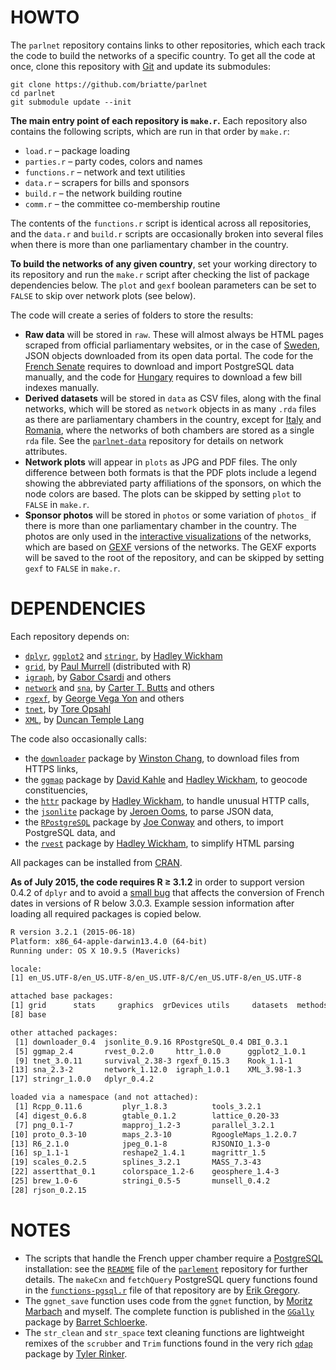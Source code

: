 # HOWTO

The `parlnet` repository contains links to other repositories, which each track the code to build the networks of a specific country. To get all the code at once, clone this repository with [Git](https://git-scm.com/download/) and update its submodules:

```git
git clone https://github.com/briatte/parlnet
cd parlnet
git submodule update --init
```

__The main entry point of each repository is `make.r`.__ Each repository also contains the following scripts, which are run in that order by `make.r`:

- `load.r` – package loading
- `parties.r` – party codes, colors and names
- `functions.r` – network and text utilities
- `data.r` – scrapers for bills and sponsors
- `build.r` – the network building routine
- `comm.r` – the committee co-membership routine

The contents of the `functions.r` script is identical across all repositories, and the `data.r` and `build.r` scripts are occasionally broken into several files when there is more than one parliamentary chamber in the country.

__To build the networks of any given country__, set your working directory to its repository and run the `make.r` script after checking the list of package dependencies below. The `plot` and `gexf` boolean parameters can be set to `FALSE` to skip over network plots (see below).

The code will create a series of folders to store the results:

- __Raw data__ will be stored in `raw`. These will almost always be HTML pages scraped from official parliamentary websites, or in the case of [Sweden](https://github.com/briatte/riksdag), JSON objects downloaded from its open data portal. The code for the [French Senate](https://github.com/briatte/parlement) requires to download and import PostgreSQL data manually, and the code for [Hungary](https://github.com/briatte/orszaggyules) requires to download a few bill indexes manually.
- __Derived datasets__ will be stored in `data` as CSV files, along with the final networks, which will be stored as `network` objects in as many `.rda` files as there are parliamentary chambers in the country, except for [Italy](https://github.com/briatte/parlamento) and [Romania](https://github.com/briatte/parlamentul), where the networks of both chambers are stored as a single `rda` file. See the [`parlnet-data`](https://github.com/briatte/parlnet-data) repository for details on network attributes.
- __Network plots__ will appear in `plots` as JPG and PDF files. The only difference between both formats is that the PDF plots include a legend showing the abbreviated party affiliations of the sponsors, on which the node colors are based. The plots can be skipped by setting `plot` to `FALSE` in `make.r`.
- __Sponsor photos__ will be stored in `photos` or some variation of `photos_` if there is more than one parliamentary chamber in the country. The photos are only used in the [interactive visualizations](http://f.briatte.org/parlviz) of the networks, which are based on [GEXF](http://gexf.net/format/) versions of the networks. The GEXF exports will be saved to the root of the repository, and can be skipped by setting `gexf` to `FALSE` in `make.r`.

# DEPENDENCIES

Each repository depends on:

- [`dplyr`](https://github.com/hadley/dplyr),
[`ggplot2`](https://github.com/hadley/ggplot2) and
[`stringr`](https://github.com/hadley/stringr),
by [Hadley Wickham](https://github.com/hadley)
- [`grid`](https://www.stat.auckland.ac.nz/~paul/grid/grid.html),
by [Paul Murrell](https://www.stat.auckland.ac.nz/~paul/) (distributed with R)
- [`igraph`](https://github.com/igraph/igraph),
by [Gabor Csardi](https://github.com/gaborcsardi) and others
- [`network`](http://cran.r-project.org/web/packages/network/) and
[`sna`](http://cran.r-project.org/web/packages/sna/),
by [Carter T. Butts](http://erzuli.ss.uci.edu/~buttsc/) and others
- [`rgexf`](http://bitbucket.org/gvegayon/rgexf),
by [George Vega Yon](http://bitbucket.org/gvegayon/) and others
- [`tnet`](http://cran.r-project.org/web/packages/tnet/),
by [Tore Opsahl](http://toreopsahl.com/)
- [`XML`](http://cran.r-project.org/web/packages/XML/),
by [Duncan Temple Lang](http://www.stat.ucdavis.edu/~duncan/)

The code also occasionally calls:

- the [`downloader`](https://github.com/wch/downloader) package by [Winston Chang](github.com/wch), to download files from HTTPS links,
- the [`ggmap`](https://github.com/dkahle/ggmap) package by [David Kahle](https://github.com/dkahle) and [Hadley Wickham](https://github.com/hadley), to geocode constituencies,
- the [`httr`](https://github.com/hadley/httr) package by [Hadley Wickham](https://github.com/hadley), to handle unusual HTTP calls,
- the [`jsonlite`](https://github.com/jeroenooms/jsonlite) package by [Jeroen Ooms](https://github.com/jeroenooms), to parse JSON data,
- the [`RPostgreSQL`](http://cran.r-project.org/web/packages/RPostgreSQL/) package by [Joe Conway](http://www.joeconway.com/) and others, to import PostgreSQL data, and
- the [`rvest`](https://github.com/hadley/rvest) package by [Hadley Wickham](https://github.com/hadley), to simplify HTML parsing

All packages can be installed from [CRAN](https://cran.r-project.org/).

__As of July 2015, the code requires R ≥ 3.1.2__ in order to support version 0.4.2 of `dplyr` and to avoid a [small bug](https://github.com/hadley/lubridate/issues/194) that affects the conversion of French dates in versions of R below 3.0.3. Example session information after loading all required packages is copied below.

```txt
R version 3.2.1 (2015-06-18)
Platform: x86_64-apple-darwin13.4.0 (64-bit)
Running under: OS X 10.9.5 (Mavericks)

locale:
[1] en_US.UTF-8/en_US.UTF-8/en_US.UTF-8/C/en_US.UTF-8/en_US.UTF-8

attached base packages:
[1] grid      stats     graphics  grDevices utils     datasets  methods  
[8] base     

other attached packages:
 [1] downloader_0.4  jsonlite_0.9.16 RPostgreSQL_0.4 DBI_0.3.1      
 [5] ggmap_2.4       rvest_0.2.0     httr_1.0.0      ggplot2_1.0.1  
 [9] tnet_3.0.11     survival_2.38-3 rgexf_0.15.3    Rook_1.1-1     
[13] sna_2.3-2       network_1.12.0  igraph_1.0.1    XML_3.98-1.3   
[17] stringr_1.0.0   dplyr_0.4.2    

loaded via a namespace (and not attached):
 [1] Rcpp_0.11.6         plyr_1.8.3          tools_3.2.1        
 [4] digest_0.6.8        gtable_0.1.2        lattice_0.20-33    
 [7] png_0.1-7           mapproj_1.2-3       parallel_3.2.1     
[10] proto_0.3-10        maps_2.3-10         RgoogleMaps_1.2.0.7
[13] R6_2.1.0            jpeg_0.1-8          RJSONIO_1.3-0      
[16] sp_1.1-1            reshape2_1.4.1      magrittr_1.5       
[19] scales_0.2.5        splines_3.2.1       MASS_7.3-43        
[22] assertthat_0.1      colorspace_1.2-6    geosphere_1.4-3    
[25] brew_1.0-6          stringi_0.5-5       munsell_0.4.2      
[28] rjson_0.2.15
```

# NOTES

* The scripts that handle the French upper chamber require a [PostgreSQL](https://www.postgresql.org/) installation: see the [`README`](https://github.com/briatte/parlement/blob/master/README.md) file of the [`parlement`](https://github.com/briatte/parlement) repository for further details. The `makeCxn` and `fetchQuery` PostgreSQL query functions found in the [`functions-pgsql.r`](https://github.com/briatte/parlement/blob/master/functions-pgsql.r) file of that repository are by [Erik Gregory](https://anrprogrammer.wordpress.com/2013/07/27/easier-database-querying-with-r/).
* The `ggnet_save` function uses code from the `ggnet` function, by [Moritz Marbach](https://github.com/sumtxt) and myself. The complete function is published in the [`GGally`](https://github.com/ggobi/ggally) package by [Barret Schloerke](https://github.com/schloerke).
* The `str_clean` and `str_space` text cleaning functions are lightweight remixes of the `scrubber` and `Trim` functions found in the very rich [`qdap`](https://github.com/trinker/qdap/) package by [Tyler Rinker](https://github.com/trinker/).
